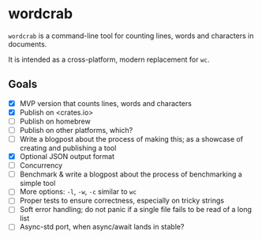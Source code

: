 # wordcrab

`wordcrab` is a command-line tool for counting lines, words and characters in documents.

It is intended as a cross-platform, modern replacement for `wc`.

## Goals

- [x] MVP version that counts lines, words and characters
- [x] Publish on <crates.io>
- [ ] Publish on homebrew
- [ ] Publish on other platforms, which?
- [ ] Write a blogpost about the process of making this; as a showcase of creating and publishing a tool
- [x] Optional JSON output format
- [ ] Concurrency
- [ ] Benchmark & write a blogpost about the process of benchmarking a simple tool
- [ ] More options: `-l`, `-w`, `-c` similar to `wc`
- [ ] Proper tests to ensure correctness, especially on tricky strings
- [ ] Soft error handling; do not panic if a single file fails to be read of a long list
- [ ] Async-std port, when async/await lands in stable?
